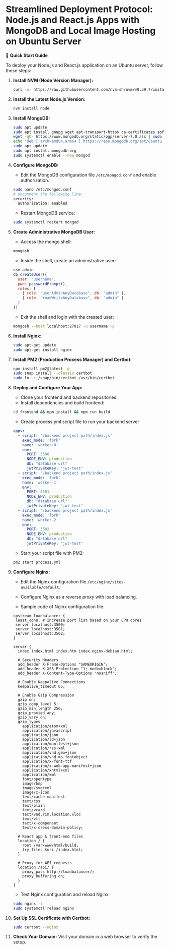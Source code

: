 # Streamlined Deployment Protocol: Node.js and React.js Apps with MongoDB and Local Image Hosting on Ubuntu Server

🚀 **Quick Start Guide**

To deploy your Node.js and React.js application on an Ubuntu server, follow these steps:

1. **Install NVM (Node Version Manager):**
   ```bash
   curl -o- https://raw.githubusercontent.com/nvm-sh/nvm/v0.39.7/install.sh | bash
   ```

2. **Install the Latest Node.js Version:**
   ```bash
   nvm install node
   ```

3. **Install MongoDB:**
   ```bash
   sudo apt update
   sudo apt install gnupg wget apt-transport-https ca-certificates software-properties-common
   wget -qO- https://www.mongodb.org/static/pgp/server-7.0.asc | sudo apt-key add -
   echo "deb [ arch=amd64,arm64 ] https://repo.mongodb.org/apt/ubuntu $(lsb_release -cs)/mongodb-org/7.0 multiverse" | sudo tee /etc/apt/sources.list.d/mongodb-org-7.0.list
   sudo apt update
   sudo apt install mongodb-org
   sudo systemctl enable --now mongod
   ```

4. **Configure MongoDB:**

   - Edit the MongoDB configuration file `/etc/mongod.conf` and enable authorization.

   ```bash
   sudo nano /etc/mongod.conf
   # Uncomment the following line:
   security:
     authorization: enabled
   ```

   - Restart MongoDB service:

   ```bash
   sudo systemctl restart mongod
   ```

5. **Create Administrative MongoDB User:**

   - Access the mongo shell:

   ```bash
   mongosh
   ```

   - Inside the shell, create an administrative user:

   ```javascript
   use admin
   db.createUser({
     user: "username",
     pwd: passwordPrompt(),
     roles: [
       { role: "userAdminAnyDatabase", db: "admin" },
       { role: "readWriteAnyDatabase", db: "admin" }
     ]
   })
   ```

   - Exit the shell and login with the created user:

   ```bash
   mongosh --host localhost:27017 -u username -p
   ```

6. **Install Nginx:**

   ```bash
   sudo apt-get update
   sudo apt-get install nginx
   ```

7. **Install PM2 (Production Process Manager) and Certbot:**

   ```bash
   npm install pm2@latest -g
   sudo snap install --classic certbot
   sudo ln -s /snap/bin/certbot /usr/bin/certbot
   ```

8. **Deploy and Configure Your App:**

   - Clone your frontend and backend repositories.
   - Install dependencies and build frontend:

   ```bash
   cd frontend && npm install && npm run build
   ```

   - Create process.yml script file to run your backend server

   ```yml
   apps:
     - script: '/backend project path/index.js'
       exec_mode: 'fork'
       name: 'worker-0'
       env:
         PORT: 3500
         NODE_ENV: production
         db: "database url"
         jwtPrivateKey: "jwt-test"
     - script: '/backend project path/index.js'
       exec_mode: 'fork'
       name: 'worker-1'
       env:
         PORT: 3501
         NODE_ENV: production
         db: "database url"
         jwtPrivateKey: "jwt-test"
     - script: '/backend project path/index.js'
       exec_mode: 'fork'
       name: 'worker-2'
       env:
         PORT: 3502
         NODE_ENV: production
         db: "database url"
         jwtPrivateKey: "jwt-test"
   ```

   - Start your script file with PM2:

   ```bash
   pm2 start process.yml
   ```

9. **Configure Nginx:**

   - Edit the Nginx configuration file `/etc/nginx/sites-available/default`.
   - Configure Nginx as a reverse proxy with load balancing.

   - Sample code of Nginx configuration file:

   ```nginx
   upstream loadbalancer {
    least_conn; # increase port list based on your CPU cores
    server localhost:3500;
    server localhost:3501;
    server localhost:3502;
   }

   server {
     index index.html index.htm index.nginx-debian.html;

     # Security Headers
     add_header X-Frame-Options "SAMEORIGIN";
     add_header X-XSS-Protection "1; mode=block";
     add_header X-Content-Type-Options "nosniff";

     # Enable Keepalive Connections
     keepalive_timeout 65;

     # Enable Gzip Compression
     gzip on;
     gzip_comp_level 5;
     gzip_min_length 256;
     gzip_proxied any;
     gzip_vary on;
     gzip_types
       application/atom+xml
       application/javascript
       application/json
       application/ld+json
       application/manifest+json
       application/rss+xml
       application/vnd.geo+json
       application/vnd.ms-fontobject
       application/x-font-ttf
       application/x-web-app-manifest+json
       application/xhtml+xml
       application/xml
       font/opentype
       image/bmp
       image/svg+xml
       image/x-icon
       text/cache-manifest
       text/css
       text/plain
       text/vcard
       text/vnd.rim.location.xloc
       text/vtt
       text/x-component
       text/x-cross-domain-policy;

     # React app & front-end files
     location / {
       root /var/www/html/build;
       try_files $uri /index.html;
     }

     # Proxy for API requests
     location /api/ {
       proxy_pass http://loadbalancer/;
       proxy_buffering on;
     }
   }
   ```

   - Test Nginx configuration and reload Nginx:

   ```bash
   sudo nginx -t
   sudo systemctl reload nginx
   ```

10. **Set Up SSL Certificate with Certbot:**

    ```bash
    sudo certbot --nginx
    ```

11. **Check Your Domain:**
    Visit your domain in a web browser to verify the setup.
